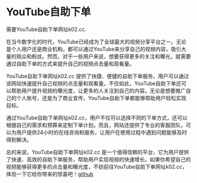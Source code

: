 # YouTube自助下单

需要YouTube自助下单网址k02.cc.

在当今数字化的时代，YouTube已经成为了全球最大的视频分享平台之一。无论是个人用户还是商业机构，都可以通过YouTube来分享自己的视频内容，吸引大量的观众和粉丝。然而，对于一些用户来说，想要获得更多的关注和曝光，就需要通过自助下单的方式来提升自己的视频点击量和观看量。

YouTube自助下单网址k02.cc 提供了快捷、便捷的自助下单服务，用户可以通过该网站快速提升自己视频的点击量和观看量。不仅如此，YouTube自助下单还可以帮助用户提升视频的曝光度，让更多的人关注到自己的内容。无论是想要推广自己的个人账号，还是为了商业宣传，YouTube自助下单都能够帮助用户轻松实现目标。

通过YouTube自助下单网址k02.cc，用户不仅可以选择不同的下单方式，还可以根据自己的需求和预算来定制下单计划。而且，网站还提供了专业的客服团队，可以为用户提供24小时的在线咨询和服务，让用户在使用过程中遇到问题能够及时得到解决。

总的来说，YouTube自助下单网址k02.cc 是一个值得信赖的平台，它为用户提供了快速、高效的自助下单服务，帮助用户实现视频的快速增长。如果你希望自己的视频能够获得更多的点击量和曝光度，不妨前往YouTube自助下单网址k02.cc，体验一下它给你带来的惊喜吧！[github](https://github.com)